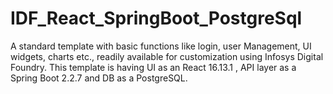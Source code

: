# IDF_React_SpringBoot_PostgreSql
A standard template with basic functions like login, user Management, UI widgets, charts etc., readily available for customization using Infosys Digital Foundry. This template is having UI as an React 16.13.1 , API layer as a Spring Boot 2.2.7 and DB as a PostgreSQL.
